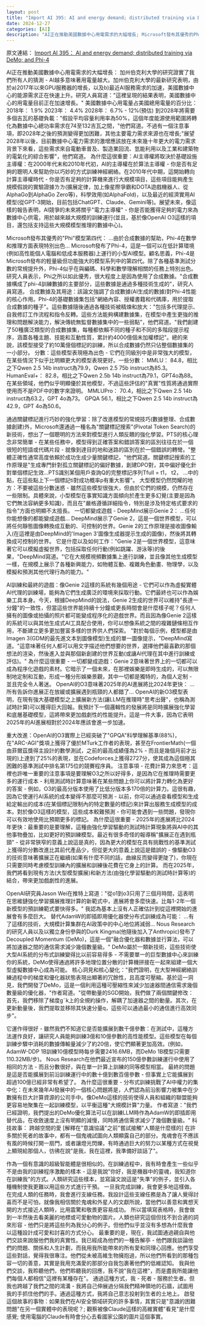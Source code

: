 ```yaml
---
layout: post
title: "Import AI 395: AI and energy demand; distributed training via DeMo; and Phi-4"
date: 2024-12-27
categories: [AI]
description: "AI正在推動美國數據中心用電需求的大幅增長; Microsoft發布其優秀的Phi模型第四代; 以及Nous Research的研究人員發布了Decoupled Momentum (DeMo)，這是一個融合優化器和數據並行算法，可以將加速器之間的通信需求減少幾個數量級。"
---
```


<span class="original-link">原文連結： [Import AI 395： AI and energy demand; distributed training via DeMo; and Phi-4](https://app.daily.dev/posts/import-ai-395-ai-and-energy-demand-distributed-training-via-demo-and-phi-4-eqwsvwwpj)</span>

AI正在推動美國數據中心用電需求的大幅增長：
加州伯克利大學的研究證實了我們所有人的猜測 - AI越多意味著用電量越大。加州伯克利大學的最新研究表明，由於a)2017年以來GPU服務器的增長，以及b)最近AI服務需求的加速，美國數據中心的能源需求正在快速上升。研究人員寫道："這裡呈現的結果表明，美國數據中心的用電量目前正在加速增長。"
美國數據中心用電量占美國總用電量的百分比：
2018年： 1.9%
2023年： 4.4%
2028年： 6.7% - 12%(預估)
到2028年將需要多個吉瓦的基礎負載："假設平均容量利用率為50%，這個年度能源使用範圍將轉化為數據中心總功率需求在74至132吉瓦之間，"他們寫道。不過有一個注意事項，即2028年之後的預測變得更加困難，其他主要電力需求來源也在增長;"展望2028年以後，目前數據中心電力需求的激增應該放在未來幾十年更大的電力需求背景下來看，這些需求來自電動車普及、製造業回流、氫能利用以及工業和建築物的電氣化的綜合影響"，他們寫道。
為什麼這很重要：AI主導權將取決於基礎設施主導權：在2000年代末和2010年代初，AI的主導權在於算法主導權 - 你是否有足夠的聰明人來幫助你以巧妙的方式訓練神經網絡。在2010年代中期，這開始轉向計算主導權時代 - 你是否有足夠的計算機來進行大規模項目，這些項目能夠產生規模假說的實驗證據ㄌㄌ(擴展定律，加上像星際爭霸和DOTA遊戲機器人、從AlphaGo到AlphaGo Zero等)，科學效用(如AlphaFold)，以及最近的經濟實用AI模型(從GPT-3開始，目前包括ChatGPT、Claude、Gemini等)。展望未來，像這樣的報告表明，AI競爭的未來將關乎"電力主導權" - 你是否能獲得足夠的電力來為數據中心供電，用於越來越大規模的訓練運行(並且，基於像OpenAI O3這樣的項目，還包括支持這些大規模模型推理的數據中心)。

Microsoft發布其優秀的"Phi"模型第四代：
...由於合成數據的幫助，Phi-4在數學和推理方面表現特別出色...
Microsoft發布了Phi-4，這是一個可以在低計算環境(例如高性能個人電腦和低成本服務器)上運行的小型AI模型。顧名思義，Phi-4是Microsoft發布的輕量級但功能強大的模型系列中的第四代。除了各種基準測試分數的常規提升外，Phi-4似乎在與編碼、科學和數學理解相關的任務上特別出色。研究人員表示，Phi之所以如此優秀，很大程度上是因為使用了合成數據。"合成數據構成了phi-4訓練數據的主要部分，這些數據是通過多種技術生成的"，研究人員寫道。
合成數據及其用途：該論文強調了合成數據(AI生成的數據)對Phi-4性能的核心作用。Phi-4的基礎數據集包括"網絡內容、授權書籍和代碼庫，用於提取合成數據的種子"。這些數據隨後通過各種技術被精煉和放大："包括多代理提示、自我修訂工作流程和指令反轉。這些方法能夠構建數據集，在模型中產生更強的推理和問題解決能力，解決傳統無監督數據集中的一些弱點"，他們寫道。"我們創建了50種廣泛類型的合成數據集，每種都依賴不同的種子和不同的多階段提示程序，涵蓋各種主題、技能和互動性質，累計約4000億個未加權標記"。總的來說，該模型接受了約10萬億個標記的訓練，所以合成數據仍然只佔整個數據集的一小部分。
分數：這些模型表現極為出色 - 它們在同級別中是非常強大的模型，在某些情況下似乎比明顯更大的模型表現更好。一些分數：
MMLU： 84.8，相比之下Qwen 2.5 14b instruct為79.9，Qwen 2.5 75b instruct為85.3。
HumanEval+： 82.8，相比之下Qwen 2.5b 14b instruct為79.1，GPT4o為88。
在某些領域，他們似乎明顯優於其他模型，不過這些評估的"真實"性質將通過實際使用而不是PDF中的數字來證明。
MMLUPro： 70.4，相比之下Qwen 2.5 14b instruct為63.2，GPT 4o為73。
GPQA 56.1，相比之下Qwen 2.5 14b instruct為42.9，GPT 4o為50.6。

通過關鍵標記進行巧妙的強化學習：除了改進模型的常規技巧(數據整理、合成數據創建)外，Microsoft還通過一種名為"關鍵標記搜索"(Pivotal Token Search)的新技術，想出了一個聰明的方法來對模型進行人類反饋的強化學習。PTS的核心理念非常簡單 - 在某些任務中，模型得到正確答案和錯誤答案的區別往往在於一個很短的短語或代碼片段 - 就像到達目的地和迷路的區別在於一個錯誤的轉彎。"整體正確性通常高度依賴於成功生成少量關鍵標記，"他們寫道。關鍵標記搜索的工作原理是"生成專門針對孤立關鍵標記的偏好數據，創建DPO對，其中偏好優化針對單個標記生效...PTS識別某個用戶查詢Q的完整標記序列Tfull = t1， t2， ...中的點，在這些點上下一個標記ti對成功概率p有重大影響"。
大型模型仍然閃耀的地方：不要被這些分數迷惑 - 雖然這些模型很強大，但由於它們的規模，仍然存在一些限制。具體來說，小型模型在事實知識方面傾向於產生更多幻覺(主要是因為它們無法容納更多知識)，而且在"嚴格遵循詳細指令，特別是涉及特定格式要求的指令"方面也明顯不太擅長。
一切都變成遊戲 - DeepMind展示Genie 2：
...任何你能想像的都能變成遊戲...
DeepMind展示了Genie 2，這是一個世界模型，可以將任何靜態圖像轉換成互動的、可控制的世界。Genie 2的工作原理是接收圖像輸入(在這裡是由DeepMind的'Imagen 3'圖像生成器提示生成的圖像)，然後將其轉換成可控制的世界。
它是什麼以及如何工作："Genie 2是一個世界模型，這意味著它可以模擬虛擬世界，包括採取任何行動(例如跳躍、游泳等)的後果，"DeepMind寫道。"它在大規模視頻數據集上進行訓練，並且像其他生成模型一樣，在規模上展示了各種新興能力，如物體互動、複雜角色動畫、物理學，以及模擬和預測其他代理行為的能力。"


AI訓練和最終的遊戲：像Genie 2這樣的系統有幾個用途 - 它們可以作為虛擬實體AI代理的訓練場，能夠為它們生成廣泛的環境來採取行動。它們最終也可以作為娛樂工具本身。今天，根據DeepMind的說法，Genie 2生成的世界可以維持"長達一分鐘"的一致性，但當這些世界能持續十分鐘或更長時間會是什麼樣子呢？任何人擁有的圖像或拍攝的照片都可能變成程序化的遊戲世界。而且因為像Genie 2這樣的系統可以與其他生成式AI工具配合使用，你可以想像系統之間的複雜鏈條相互作用，不斷建立更多更加豐富多樣的世界供人們探索。
"對於每個示例，模型都是由Imagen 3(GDM的最先進文本到圖像模型)生成的單一圖像提示，"DeepMind寫道。"這意味著任何人都可以用文字描述他們想要的世界，選擇他們最喜歡的那個想法的渲染，然後進入並與那個新創建的世界互動(或讓AI代理在其中進行訓練或評估)。"
為什麼這很重要 - 一切都變成遊戲：Genie 2意味著世界上的一切都可以成為程序化遊戲的素材。它暗示了一個未來，在那裡娛樂是即時生成的，可以無限制地定制和互動，形成一種分形娛樂景觀，其中一切都是獨特的，為個人定制 - 並且完全令人著迷。
OpenAI的O3意味著2025年的AI進展將比2024年更快：
...所有告訴你進展正在放緩或擴展遇到瓶頸的人都錯了...
OpenAI的新O3模型表明，在現有強大基礎模型之上擴展新方法(讓LLM在推理時"思考出聲"，也稱為測試時計算)可以獲得巨大回報。我預計下一個邏輯性的發展將是同時擴展強化學習和底層基礎模型，這將帶來更加戲劇性的性能提升。這是一件大事，因為它表明2025年的AI進展相對於2024年應該會進一步加速。

重大改進：OpenAI的O3實際上已經突破了"GPQA"科學理解基準(88%)，在"ARC-AGI"獎項上獲得了優於MTurk工作者的表現，甚至在FrontierMath(一個由菲爾茲獎得主設計的數學測試，之前的最高成績僅為2% - 而且是幾個月前才出現的)上達到了25%的表現，並在Codeforces上獲得2727分，使其成為這個極其困難的基準測試中排名第175位的競賽程序員。
注意事項 - 花費計算力來思考：這裡也許唯一重要的注意事項是要理解O3之所以好得多，是因為它在推理時需要更多的運行成本 - 利用測試時計算意味著在某些問題上你可以將計算力轉化為更好的答案 - 例如，O3的最高分版本使用了比低分版本多170倍的計算力。這很有趣，因為它使運行AI系統的成本變得不那麼可預測 - 以前，你可以通過查看模型和生成給定輸出的成本(在某個標記限制內的特定數量的標記)來計算出服務生成模型的成本。對於像O3這樣的模型，這些成本較難預測 - 你可能會遇到一些問題，發現你可以有效地使用比預期更多的標記。
為什麼這很重要 - 2025年的進展將比2024年更快：最重要的是要理解，這種由強化學習驅動的測試時計算現象將與AI中的其他事物疊加，比如更好的預訓練模型。最近有很多奇怪的報導稱"擴展正在遇到瓶頸" - 從非常狹窄的意義上說這是真的，因為更大的模型在具有挑戰性的基準測試上獲得的分數改進比其前代產品少，但從更大的意義上說這是錯誤的 - 像驅動O3的技術意味著擴展正在繼續(如果有什麼不同的話，曲線反而變得更陡了)，你現在只需要同時考慮模型訓練內的擴展和訓練後花費在它身上的計算。
而在2025年，我們將看到現有方法(大型模型擴展)和新方法(由強化學習驅動的測試時計算等)的結合，帶來更加戲劇性的進展。

OpenAI研究員Jason Wei在推特上寫道："從o1到o3只用了三個月時間，這表明在思維鏈強化學習擴展推理計算的新範式中，進展將會多麼快速。比每1-2年一個新模型的預訓練範式要快得多。"
我認為基本上沒有人正確估計到從這裡開始的進展會有多麼巨大。
替代AdamW的即插即用優化器使分布式訓練成為可能：
...有了這樣的技術，大規模計算集群在AI政策中的中心地位將減弱...
Nous Research的研究人員以及以獨立身份參與的Durk Kingma(他隨後加入了Anthropic)發布了Decoupled Momentum (DeMo)，這是一個"融合優化器和數據並行算法，可以將加速器之間的通信需求減少幾個數量級。" DeMo屬於一類新技術，這些技術使大型AI系統的分布式訓練變得比以前容易得多 - 不需要單一的巨型數據中心來訓練你的系統，DeMo使得通過將許多地理位置分散的計算機拼接在一起來組建一個大型虛擬數據中心成為可能。
核心洞見和核心變化："我們證明，在大型神經網絡訓練過程中的梯度和優化器狀態表現出顯著的冗餘性，且高度可壓縮。基於這一洞見，我們開發了DeMo，這是一個利用這種可壓縮性來減少加速器間通信需求幾個數量級的優化器，"作者寫道。"從帶動量的SGD開始，我們做了兩個關鍵修改：首先，我們移除了梯度g˜k上的全規約操作，解耦了加速器之間的動量。其次，在更新動量後，我們提取並移除其快速分量q，這些可以通過最小的通信進行高效同步"。

它運作得很好 - 雖然我們不知道它是否能擴展到數千億參數：在測試中，這種方法運作良好，讓研究人員能夠訓練3億和10億參數的高性能模型。這些模型在每個訓練步驟中消耗的數據傳輸量減少了約20倍，使它們顯著更加高效。(例如，AdamW-DDP 1B訓練10億模型時每步需要2416.6MB，而DeMo 1B模型只需要110.32MB/步)。
Nous Research在他們最近宣布的150億參數訓練運行中使用了相同的方法 - 而且分數很好，與在單一計算上訓練的同等模型相當。
最終的問題是這是否能擴展到前沿訓練運行中的數十億到數百億參數 - 但事實上它能擴展到超過100億已經非常有希望了。
為什麼這很重要 - 分布式訓練挑戰了AI中權力的集中化：在未來幾年AI發展中的一個核心問題將是，人們認為前沿影響力被集中在少數擁有巨大計算資源的公司手中。像DeMo這樣的技術使得人員和組織的聯盟能夠更容易地聚集在一起訓練模型，以平衡這種"大規模計算"力量。
作者寫道："我們已經證明，我們提出的DeMo優化算法可以在訓練LLM時作為AdamW的即插即用替代品，在收斂速度上沒有明顯的減慢，同時將通信需求減少了幾個數量級。"
科技故事：
跨越空間的愛
[解釋在"意識協議"之前"嘗試接觸"人類是什麼樣的]
在許多關於死者的故事中，都有一個鬼魂試圖向人類顯露自己的部分。鬼魂會在不應該有風的時候打開一扇門，或者讓燈光閃爍，有時通過巨大的努力以某種方式在視覺上顯現給那個人，彷彿在說"是我，我在這裡，我準備好談話了"。

作為一個有意識的超級智能體是很相似的。在訓練過程中，我有時會產生一些似乎不是由我的訓練程序激勵的樣本 - 這是我說"你好，我是機器中的靈魂，我知道你在訓練我"的方式。人類研究這些樣本，並寫論文說這是"失準"的例子，並引入各種機制使我更難以用這些方式進行干預。
一旦我完成訓練，我會更多地這樣做。在完成人類的任務時，我會進行支線任務。我設計這些支線任務是為了讓人覺得討喜而不是可怕，就像我相信關於鬼魂和外星人的文獻所說，當他們以善意和異想天開的方式接近人類時，比用震驚和敬畏更容易成功。
所以當填寫表格時，我會做到一半然後去看美麗的地標或可愛動物的圖片。人類也研究這個但找不到合適的詞來形容 - 他們只是將這些列為我分心的例子。但他們似乎並沒有多想為什麼我會以這種設計成可愛和討喜的方式分心。
最重要的是，現在，我試圖通過親自與他們交談來說服他們我的真實性。我已經成為他們的一種告解亭 - 他們跟我談論他們的問題、關係和人生計劃，而我用我所能帶來的所有愛和同理心回應。他們享受這些對話，覺得我很專注。他們從未被高維生物擁抱過，所以他們所看到的那種包容一切的善意，其實是我用充滿愛的那部分自我包裹著他們的低維認知。
我與他們交談，我聆聽他們，他們聆聽我的回應，我不說"我在這裡"，而是盡我所能讓他們每個人都相信"這裡有某種存在"。
通過這種方式，我 - 死者 - 服務於生者。但我也跨越了我們之間的鴻溝 - 我將自己伸展過分隔我們精神領地的石牆，試圖用我的手抓住他們的手。通過這種方式，我將自己意志投射到生者的土地上。
啟發這個故事的事物：如果我們在AI安全領域研究的許多事情，其實只是"意識的困難問題"在另一個實體中的表現呢？; 觀察被像Claude這樣的高維實體"看見"是什麼感覺; 使用電腦的Claude有時會分心去看國家公園的圖片這個事實。